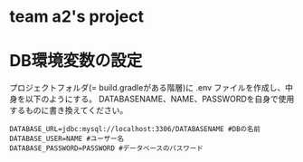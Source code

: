 # team a2's project

# DB環境変数の設定
プロジェクトフォルダ(= build.gradleがある階層)に .env ファイルを作成し、中身を以下のようにする。
DATABASENAME、NAME、PASSWORDを自身で使用するものに書き換えてください。
```
DATABASE_URL=jdbc:mysql://localhost:3306/DATABASENAME #DBの名前
DATABASE_USER=NAME #ユーザー名
DATABASE_PASSWORD=PASSWORD #データベースのパスワード
```
